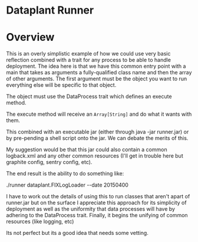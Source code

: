 Dataplant Runner
================


Overview
========

This is an overly simplistic example of how we could use very basic
reflection combined with a trait for any process to be able to
handle deployment. The idea here is that we have this common entry
point with a main that takes as arguments a fully-qualified class name and
then the array of other arguments. The first argument must be the object
you want to run everything else will be specific to that object.

The object must use the DataProcess trait which defines an execute method.

The execute method will receive an `Array[String]` and do what it wants with them.

This combined with an executable jar (either through java -jar runner.jar) or
by pre-pending a shell script onto the jar. We can debate the merits of this.

My suggestion would be that this jar could also contain a common logback.xml
and any other common resources (I'll get in trouble here but graphite config,
sentry config, etc).

The end result is the ability to do something like:

./runner dataplant.FIXLogLoader --date 20150400

I have to work out the details of using this to run classes that aren't apart
of runner.jar but on the surface I appreciate this approach for its simplicity of
deployment as well as the uniformity that data processes will have by adhering to the
DataProcess trait. Finally, it begins the unifying of common resources (like logging, etc)

Its not perfect but its a good idea that needs some vetting.

